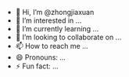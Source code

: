 - 👋 Hi, I’m @zhongjiaxuan
- 👀 I’m interested in ...
- 🌱 I’m currently learning ...
- 💞️ I’m looking to collaborate on ...
- 📫 How to reach me ...
- 😄 Pronouns: ...
- ⚡ Fun fact: ...

<!---
zhongjiaxuan/zhongjiaxuan is a ✨ special ✨ repository because its `README.md` (this file) appears on your GitHub profile.
You can click the Preview link to take a look at your changes.
--->
